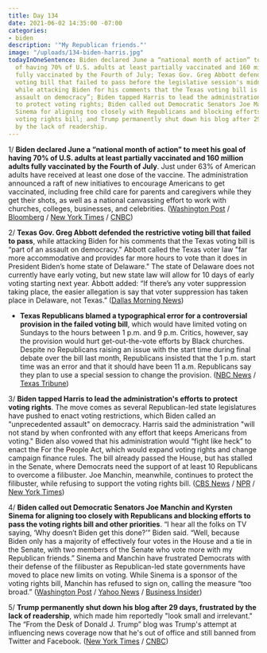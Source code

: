 ```yaml
---
title: Day 134
date: 2021-06-02 14:35:00 -07:00
categories:
- biden
description: '"My Republican friends."'
image: "/uploads/134-biden-harris.jpg"
todayInOneSentence: Biden declared June a “national month of action” to meet his goal
  of having 70% of U.S. adults at least partially vaccinated and 160 million adults
  fully vaccinated by the Fourth of July; Texas Gov. Greg Abbott defended the restrictive
  voting bill that failed to pass before the legislative session's midnight deadline,
  while attacking Biden for his comments that the Texas voting bill is “part of an
  assault on democracy”; Biden tapped Harris to lead the administration's efforts
  to protect voting rights; Biden called out Democratic Senators Joe Manchin and Kyrsten
  Sinema for aligning too closely with Republicans and blocking efforts to pass the
  voting rights bill; and Trump permanently shut down his blog after 29 days, frustrated
  by the lack of readership.
---
```


1/ **Biden declared June a “national month of action” to meet his goal of having 70% of U.S. adults at least partially vaccinated and 160 million adults fully vaccinated by the Fourth of July**. Just under 63% of American adults have received at least one dose of the vaccine. The administration announced a raft of new initiatives to encourage Americans to get vaccinated, including free child care for parents and caregivers while they get their shots, as well as a national canvassing effort to work with churches, colleges, businesses, and celebrities. ([Washington Post](https://www.washingtonpost.com/health/2021/06/02/biden-barbershop-salon-coronavirus-vaccine-initiative/) / [Bloomberg](https://www.bloomberg.com/news/articles/2021-06-02/biden-renews-vaccination-push-to-counter-faltering-u-s-demand?srnd=premium&sref=MIBMEEoj) / [New York Times](https://www.nytimes.com/live/2021/06/02/us/biden-news-today/facing-his-july-4-vaccination-deadline-biden-announces-an-aggressive-campaign) / [CNBC](https://www.cnbc.com/2021/06/02/biden-to-double-down-on-us-efforts-to-get-more-americans-vaccinated-by-the-fourth-of-july.html))

2/ **Texas Gov. Greg Abbott defended the restrictive voting bill that failed to pass**, while attacking Biden for his comments that the Texas voting bill is “part of an assault on democracy.” Abbott called the Texas voter law "far more accommodative and provides far more hours to vote than it does in President Biden’s home state of Delaware." The state of Delaware does not currently have early voting, but new state law will allow for 10 days of early voting starting next year. Abbott added: “If there’s any voter suppression taking place, the easier allegation is say that voter suppression has taken place in Delaware, not Texas.” ([Dallas Morning News](https://www.dallasnews.com/news/politics/2021/06/01/texas-gov-greg-abbott-defends-controversial-election-bill-while-blasting-biden-delaware/))

* **Texas Republicans blamed a typographical error for a controversial provision in the failed voting bill**, which would have limited voting on Sundays to the hours between 1 p.m. and 9 p.m. Critics, however, say the provision would hurt get-out-the-vote efforts by Black churches. Despite no Republicans raising an issue with the start time during final debate over the bill last month, Republicans insisted that the 1 p.m. start time was an error and that it should have been 11 a.m. Republicans say they plan to use a special session to change the provision. ([NBC News](https://www.nbcnews.com/politics/elections/texas-republicans-blame-typo-early-sunday-voting-limit-n1269344) / [Texas Tribune](https://www.texastribune.org/2021/06/01/texas-voting-bill-sunday-republicans/))

3/ **Biden tapped Harris to lead the administration's efforts to protect voting rights**. The move comes as several Republican-led state legislatures have pushed to enact voting restrictions, which Biden called an "unprecedented assault" on democracy. Harris said the administration "will not stand by when confronted with any effort that keeps Americans from voting." Biden also vowed that his administration would “fight like heck” to enact the For the People Act, which would expand voting rights and change campaign finance rules. The bill already passed the House, but has stalled in the Senate, where Democrats need the support of at least 10 Republicans to overcome a filibuster. Joe Manchin, meanwhile, continues to protect the filibuster, while refusing to support the voting rights bill. ([CBS News](https://www.cbsnews.com/news/kamala-harris-voting-rights-biden/) / [NPR](https://www.npr.org/2021/06/02/1002487488/biden-says-will-ramp-up-push-to-expand-voting-rights-and-puts-harris-in-charge) / [New York Times](https://www.nytimes.com/2021/06/01/us/politics/voting-rights-congress.html))

4/ **Biden called out Democratic Senators Joe Manchin and Kyrsten Sinema for aligning too closely with Republicans and blocking efforts to pass the voting rights bill and other priorities**. “I hear all the folks on TV saying, ‘Why doesn’t Biden get this done?’” Biden said. “Well, because Biden only has a majority of effectively four votes in the House and a tie in the Senate, with two members of the Senate who vote more with my Republican friends.” Sinema and Manchin have frustrated Democrats with their defense of the filibuster as Republican-led state governments have moved to place new limits on voting. While Sinema is a sponsor of the voting rights bill, Manchin has refused to sign on, calling the measure “too broad.” ([Washington Post](https://www.washingtonpost.com/politics/biden-calls-out-2-democratic-lawmakers-for-blocking-agenda/2021/06/01/cf19c12e-c321-11eb-89a4-b7ae22aa193e_story.html) / [Yahoo News](https://news.yahoo.com/biden-calls-out-sinema-manchin-for-voting-more-with-republicans-220502757.html) / [Business Insider](https://www.businessinsider.com/biden-appears-to-criticize-democrats-joe-manchin-and-krysten-sinema-2021-6))

5/ **Trump permanently shut down his blog after 29 days, frustrated by the lack of readership**, which made him reportedly "look small and irrelevant." The “From the Desk of Donald J. Trump” blog was Trump's attempt at influencing news coverage now that he's out of office and still banned from Twitter and Facebook. ([New York Times](https://www.nytimes.com/2021/06/02/us/politics/trump-shuts-down-blog.html) / [CNBC](https://www.cnbc.com/2021/06/02/trump-blog-page-shuts-down-for-good.html))